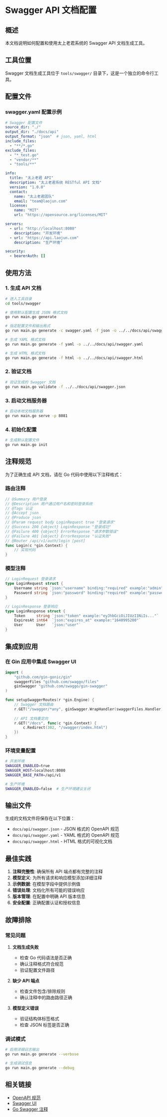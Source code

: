 # Swagger API 文档配置

## 概述

本文档说明如何配置和使用太上老君系统的 Swagger API 文档生成工具。

## 工具位置

Swagger 文档生成工具位于 `tools/swagger/` 目录下，这是一个独立的命令行工具。

## 配置文件

### swagger.yaml 配置示例

```yaml
# Swagger 配置文件
source_dir: "./"
output_dir: "./docs/api"
output_format: "json"  # json, yaml, html
include_files:
  - "**/*.go"
exclude_files:
  - "*_test.go"
  - "vendor/**"
  - "tools/**"

info:
  title: "太上老君 API"
  description: "太上老君系统 RESTful API 文档"
  version: "1.0.0"
  contact:
    name: "太上老君团队"
    email: "team@laojun.com"
  license:
    name: "MIT"
    url: "https://opensource.org/licenses/MIT"

servers:
  - url: "http://localhost:8080"
    description: "开发环境"
  - url: "https://api.laojun.com"
    description: "生产环境"

security:
  - bearerAuth: []
```

## 使用方法

### 1. 生成 API 文档

```bash
# 进入工具目录
cd tools/swagger

# 使用默认配置生成 JSON 格式文档
go run main.go generate

# 指定配置文件和输出格式
go run main.go generate -c swagger.yaml -f json -o ../../docs/api/swagger.json

# 生成 YAML 格式文档
go run main.go generate -f yaml -o ../../docs/api/swagger.yaml

# 生成 HTML 格式文档
go run main.go generate -f html -o ../../docs/api/swagger.html
```

### 2. 验证文档

```bash
# 验证生成的 Swagger 文档
go run main.go validate -f ../../docs/api/swagger.json
```

### 3. 启动文档服务器

```bash
# 启动本地文档服务器
go run main.go serve -p 8081
```

### 4. 初始化配置

```bash
# 生成默认配置文件
go run main.go init
```

## 注释规范

为了正确生成 API 文档，请在 Go 代码中使用以下注释格式：

### 路由注释

```go
// @Summary 用户登录
// @Description 用户通过用户名和密码登录系统
// @Tags 认证
// @Accept json
// @Produce json
// @Param request body LoginRequest true "登录请求"
// @Success 200 {object} LoginResponse "登录成功"
// @Failure 400 {object} ErrorResponse "请求参数错误"
// @Failure 401 {object} ErrorResponse "认证失败"
// @Router /api/v1/auth/login [post]
func Login(c *gin.Context) {
    // 实现代码
}
```

### 模型注释

```go
// LoginRequest 登录请求
type LoginRequest struct {
    Username string `json:"username" binding:"required" example:"admin"`     // 用户名
    Password string `json:"password" binding:"required" example:"password"`  // 密码
}

// LoginResponse 登录响应
type LoginResponse struct {
    Token     string `json:"token" example:"eyJhbGciOiJIUzI1NiIs..."`      // JWT 令牌
    ExpiresAt int64  `json:"expires_at" example:"1640995200"`              // 过期时间戳
    User      User   `json:"user"`                                         // 用户信息
}
```

## 集成到应用

### 在 Gin 应用中集成 Swagger UI

```go
import (
    "github.com/gin-gonic/gin"
    swaggerFiles "github.com/swaggo/files"
    ginSwagger "github.com/swaggo/gin-swagger"
)

func setupSwaggerRoutes(r *gin.Engine) {
    // Swagger 文档路由
    r.GET("/swagger/*any", ginSwagger.WrapHandler(swaggerFiles.Handler))
    
    // API 文档重定向
    r.GET("/docs", func(c *gin.Context) {
        c.Redirect(302, "/swagger/index.html")
    })
}
```

### 环境变量配置

```bash
# 开发环境
SWAGGER_ENABLED=true
SWAGGER_HOST=localhost:8080
SWAGGER_BASE_PATH=/api/v1

# 生产环境
SWAGGER_ENABLED=false  # 生产环境建议关闭
```

## 输出文件

生成的文档文件将保存在以下位置：

- `docs/api/swagger.json` - JSON 格式的 OpenAPI 规范
- `docs/api/swagger.yaml` - YAML 格式的 OpenAPI 规范  
- `docs/api/swagger.html` - HTML 格式的可视化文档

## 最佳实践

1. **注释完整性**: 确保所有 API 端点都有完整的注释
2. **模型定义**: 为所有请求和响应模型添加详细注释
3. **示例数据**: 在模型字段中提供示例值
4. **错误处理**: 文档化所有可能的错误响应
5. **版本管理**: 在配置中明确 API 版本信息
6. **安全配置**: 正确配置认证和授权信息

## 故障排除

### 常见问题

1. **文档生成失败**
   - 检查 Go 代码语法是否正确
   - 确认注释格式符合规范
   - 验证配置文件路径

2. **缺少 API 端点**
   - 检查文件包含/排除规则
   - 确认注释中的路由路径正确

3. **模型定义错误**
   - 验证结构体标签格式
   - 检查 JSON 标签是否正确

### 调试模式

```bash
# 启用详细日志输出
go run main.go generate --verbose

# 生成调试信息
go run main.go generate --debug
```

## 相关链接

- [OpenAPI 规范](https://swagger.io/specification/)
- [Swagger UI](https://swagger.io/tools/swagger-ui/)
- [Go Swagger 注释](https://github.com/swaggo/swag)